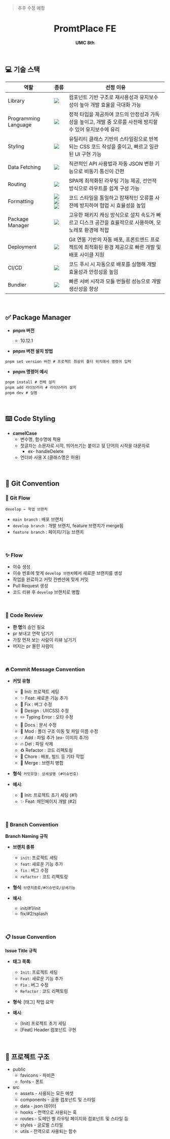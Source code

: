 > 추후 수정 예정

<div align="center">

# PromtPlace FE

**UMC 8th**

</div>
<br>

## 💻 기술 스택

| **역할** | **종류** | **선정 이유** |
| --- | --- | --- |
| Library | <img src="https://img.shields.io/badge/React-61DAFB?style=for-the-badge&logo=React&logoColor=white"> | 컴포넌트 기반 구조로 재사용성과 유지보수성이 높아 개발 효율을 극대화 가능 |
| Programming Language | <img src="https://img.shields.io/badge/typescript-3178C6?style=for-the-badge&logo=typescript&logoColor=white"/> | 정적 타입을 제공하여 코드의 안정성과 가독성을 높이고, 개발 중 오류를 사전에 방지할 수 있어 유지보수에 유리 |
| Styling | <img src="https://img.shields.io/badge/tailwindcss-06B6D4?style=for-the-badge&logo=tailwindcss&logoColor=white"> | 유틸리티 클래스 기반의 스타일링으로 반복되는 CSS 코드 작성을 줄이고, 빠르고 일관된 UI 구현 가능 |
| Data Fetching | <img src="https://img.shields.io/badge/Axios-5A29E4?style=for-the-badge&logo=Axios&logoColor=white"> | 직관적인 API 사용법과 자동 JSON 변환 기능으로 비동기 통신이 간편 |
| Routing | <img src="https://img.shields.io/badge/ReactRouter-CA4245?style=for-the-badge&logo=ReactRouter&logoColor=white"> | SPA에 최적화된 라우팅 기능 제공, 선언적 방식으로 라우트를 쉽게 구성 가능 |
| Formatting | <img src="https://img.shields.io/badge/eslint-4B32C3?style=for-the-badge&logo=eslint&logoColor=white"> <img src="https://img.shields.io/badge/prettier-000000?style=for-the-badge&logo=prettier&logoColor=F7B93E"> <img src="https://img.shields.io/badge/stylelint-263238?style=for-the-badge&logo=stylelint&logoColor=white"> | 코드 스타일을 통일하고 잠재적인 오류를 사전에 방지하여 협업 시 효율성을 높임 |
| Package Manager | <img src="https://img.shields.io/badge/pnpm-F69220?style=for-the-badge&logo=pnpm&logoColor=white"> | 고유한 패키지 캐싱 방식으로 설치 속도가 빠르고 디스크 공간을 효율적으로 사용하며, 모노레포 환경에 적합 |
| Deployment | <img src="https://img.shields.io/badge/vercel-000000?style=for-the-badge&logo=vercel&logoColor=white"> | Git 연동 기반의 자동 배포, 프론트엔드 프로젝트에 최적화된 환경 제공으로 빠른 개발 및 배포 사이클 지원 |
| CI/CD | <img src="https://img.shields.io/badge/githubactions-2088FF?style=for-the-badge&logo=githubactions&logoColor=white"> | 코드 푸시 시 자동으로 배포를 실행해 개발 효율성과 안정성을 높임 |
| Bundler | <img src="https://img.shields.io/badge/Vite-646CFF?style=for-the-badge&logo=Vite&logoColor=white"> | 빠른 서버 시작과 모듈 번들링 성능으로 개발 생산성을 향상 |

<br>

## ✅ Package Manager

- **pnpm 버전**
  - 10.12.1

- **pnpm 버전 설치 방법**
```
pnpm set version 버전 # 프로젝트 최상위 폴더 위치에서 명령어 입력
```

- **pnpm 명령어 예시**
```
pnpm install # 전체 설치
pnpm add 라이브러리 # 라이브러리 설치
pnpm dev # 실행
```

<br>

## ⌨️ Code Styling

- **camelCase**
  - 변수명, 함수명에 적용
  - 첫글자는 소문자로 시작, 띄어쓰기는 붙이고 뒷 단어의 시작을 대문자로
    - ex- handleDelete
  - 언더바 사용 X (클래스명은 허용)

<br>

## 🔗 Git Convention

### 📌 Git Flow

```
develop ← 작업 브랜치
```

- `main branch` : 배포 브랜치
- `develop branch` : 개발 브랜치, feature 브랜치가 merge됨
- `feature branch` : 페이지/기능 브랜치

<br>

### ✨ Flow
- 이슈 생성
- 이슈 번호에 맞게 `develop 브랜치`에서 새로운 브랜치를 생성
- 작업을 완료하고 커밋 컨벤션에 맞게 커밋
- Pull Request 생성
- 코드 리뷰 후 `develop` 브랜치로 병합

<br>

### 🌱 Code Review
- **한 명**의 승인 필요
- pr 보내고 연락 남기기
- 가장 먼저 보는 사람이 리뷰 남기기
- 머지는 pr 올린 사람이

<br>

### 🔥 Commit Message Convention

- **커밋 유형**
  - 🎉 Init: 프로젝트 세팅
  - ✨ Feat: 새로운 기능 추가
  - 🐛 Fix : 버그 수정
  - 💄 Design : UI(CSS) 수정
  - ✏️ Typing Error : 오타 수정
  - 📝 Docs : 문서 수정
  - 🚚 Mod : 폴더 구조 이동 및 파일 이름 수정
  - 💡 Add : 파일 추가 (ex- 이미지 추가)
  - 🔥 Del : 파일 삭제
  - ♻️ Refactor : 코드 리펙토링
  - 🚧 Chore : 배포, 빌드 등 기타 작업
  - 🔀 Merge : 브랜치 병합

- **형식**: `커밋유형: 상세설명 (#이슈번호)`
- **예시**:
  - 🎉 Init: 프로젝트 초기 세팅 (#1)
  - ✨ Feat: 메인페이지 개발 (#2)

<br>

### 🌿 Branch Convention

**Branch Naming 규칙**

- **브랜치 종류**
  - `init`: 프로젝트 세팅
  - `feat`: 새로운 기능 추가
  - `fix` : 버그 수정
  - `refactor` : 코드 리펙토링

- **형식**: `브랜치종류/#이슈번호/상세기능`
- **예시**:
  - init/#1/init
  - fix/#2/splash

<br>

### 📋 Issue Convention

**Issue Title 규칙**

- **태그 목록**:
  - `Init`: 프로젝트 세팅
  - `Feat`: 새로운 기능 추가
  - `Fix` : 버그 수정
  - `Refactor` : 코드 리펙토링

- **형식**: [태그] 작업 요약
- **예시**:
  - [Init] 프로젝트 초기 세팅
  - [Feat] Header 컴포넌트 구현

<br>

## 📂 프로젝트 구조

- public
  - favicons - 파비콘
  - fonts - 폰트
- src
  - assets - 사용되는 모든 에셋
  - components - 공용 컴포넌트 및 스타일
  - data - json 데이터
  - hooks - 전역으로 사용되는 훅
  - routes - 도메인 별 라우팅 페이지와 컴포넌트 및 스타일 등
  - styles - 글로벌 스타일
  - utils - 전역으로 사용되는 함수
